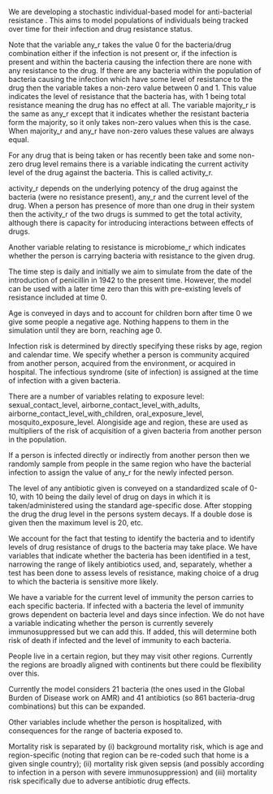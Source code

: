 We are developing a stochastic individual-based model for anti-bacterial resistance .  This aims to model populations of individuals being tracked over time for their infection and drug resistance status.  

Note that the variable any_r takes the value 0 for the bacteria/drug combination either if the infection is not present or, if the infection is present and within the bacteria causing the infection there are none with any resistance to the drug.  If there are any bacteria within the population of bacteria causing the infection which have some level of resistance to the drug then the variable takes a non-zero value between 0 and 1.  This value indicates the level of resistance that the bacteria has, with 1 being total resistance meaning the drug has no effect at all.  The variable majority_r is the same as any_r except that it indicates whether the resistant bacteria form the majority, so it only takes non-zero values when this is the case.  When majority_r and any_r have non-zero values these values are always equal.

For any drug that is being taken or has recently been take and some non-zero drug level remains there is a variable indicating the current activity level of the drug against the bacteria.  This is called activity_r.

activity_r depends on the underlying potency of the drug against the bacteria (were no resistance present), any_r and the current level of the drug.  When a person has presence of more than one drug in their system then the activity_r of the two drugs is summed to get the total activity, although there is capacity for introducing interactions between effects of drugs.

Another variable relating to resistance is microbiome_r which indicates whether the person is carrying bacteria with resistance to the given drug.  

The time step is daily and initially we aim to simulate from the date of the introduction of penicillin in 1942 to the present time.  However, the model can be used with a later time zero than this with pre-existing levels of resistance included at time 0.

Age is conveyed in days and to account for children born after time 0 we give some people a negative age.  Nothing happens to them in the simulation until they are born, reaching age 0.

Infection risk is determined by directly specifying these risks by age, region and calendar time.  We specify whether a person is community acquired from another person, acquired from the environment, or acquired in hospital.  The infectious syndrome (site of infection) is assigned at the time of infection with a given bacteria.

There are a number of variables relating to exposure level: sexual_contact_level, airborne_contact_level_with_adults, airborne_contact_level_with_children, oral_exposure_level, mosquito_exposure_level.  Alongiside age and region, these are used as multipliers of the risk of acquisition of a given bacteria from another person in the population. 

If a person is infected directly or indirectly from another person then we randomly sample from people in the same region who have the bacterial infection to assign the value of any_r for the newly infected person.

The level of any antibiotic given is conveyed on a standardized scale of 0-10, with 10 being the daily level of drug on days in which it is taken/administered using the standard age-specific dose.  After stopping the drug the drug level in the persons system decays.  If a double dose is given then the maximum level is 20, etc.  

We account for the fact that testing to identify the bacteria and to identify levels of drug resistance of drugs to the bacteria may take place.  We have variables that indicate whether the bacteria has been identified in a test, narrowing the range of likely antibiotics used, and, separately, whether a test has been done to assess levels of resistance, making choice of a drug to which the bacteria is sensitive more likely. 

We have a variable for the current level of immunity the person carries to each specific bacteria.  If infected with a bacteria the level of immunity grows dependent on bacteria level and days since infection.  We do not have a variable indicating whether the person is currently severely immunosuppressed but we can add this.  If added, this will determine both risk of death if infected and the level of immunity to each bacteria. 

People live in a certain region, but they may visit other regions.  Currently the regions are broadly aligned with continents but there could be flexibility over this.

Currently the model considers 21 bacteria (the ones used in the Global Burden of Disease work on AMR) and 41 antibiotics (so 861 bacteria-drug combinations) but this can be expanded.

Other variables include whether the person is hospitalized, with consequences for the range of bacteria exposed to.

Mortality risk is separated by (i) background mortality risk, which is age and region-specific (noting that region can be re-coded such that home is a given single country); (ii) mortality risk given sepsis (and possibly according to infection in a person with severe immunosuppression) and (iii) mortality risk specifically due to adverse antibiotic drug effects.   

 
